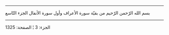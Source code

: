 ------------------------------------------------------------------------

بسم الله الرّحمن الرّحيم من بقيّة سورة الأعراف وأول سورة الأنفال الجزء
التّاسع

------------------------------------------------------------------------

الجزء: 3 ¦ الصفحة: 1325
